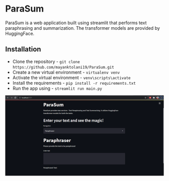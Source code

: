 # ParaSum

ParaSum is a web application built using streamlit that performs text paraphrasing and summarization. The transformer models are provided by HuggingFace.

## Installation

* Clone the repository - `git clone https://github.com/mayanktolani19/ParaSum.git`
* Create a new virtual environment - `virtualenv venv`
* Activate the virtual environment - `venv\scripts\activate`
* Install the requirements - `pip install -r requirements.txt`
* Run the app using - `streamlit run main.py`

![ParaSum](webapp.png "This is a sample image.")
